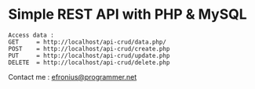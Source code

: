 # Simple REST API with PHP & MySQL
    Access data :
    GET     = http://localhost/api-crud/data.php/
    POST    = http://localhost/api-crud/create.php
    PUT     = http://localhost/api-crud/update.php
    DELETE  = http://localhost/api-crud/delete.php

Contact me : efronius@programmer.net